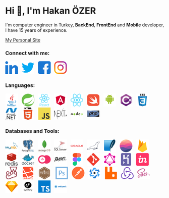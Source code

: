 <h1>Hi 👋, I&#39;m Hakan &Ouml;ZER</h1>

<p>I&#39;m computer engineer in Turkey, <strong>BackEnd</strong>, <strong>FrontEnd</strong> and <strong>Mobile</strong> developer, I have 15 years of experience.</p>

[My Personal Site](https://www.hakanozer.com.tr)

<h3>Connect with me:</h3>

<p><a href="https://linkedin.com/in/hakanozer02" target="_blank"><img alt="hakanozer02" src="https://github.com/hakanozer/hakanozer/blob/main/social_icon/linked-in-alt.svg" style="height:40px; width:40px" /></a>&nbsp; &nbsp;<a href="https://twitter.com/hakanozer02" target="blank"><img alt="hakanozer02" src="https://github.com/hakanozer/hakanozer/blob/main/social_icon/twitter.svg" style="height:40px; width:40px" /></a>&nbsp; &nbsp;<a href="https://fb.com/hakanozer02" target="blank"><img alt="hakanozer02" src="https://github.com/hakanozer/hakanozer/blob/main/social_icon/facebook.svg" style="height:40px; width:40px" /></a>&nbsp; &nbsp;<a href="https://instagram.com/hakanozer02" target="blank"><img alt="hakanozer02" src="https://github.com/hakanozer/hakanozer/blob/main/social_icon/instagram.svg" style="height:40px; width:40px" /></a></p>

<h3>Languages:</h3>

<p><a href="https://www.java.com" target="_blank"><img alt="java" src="https://github.com/hakanozer/hakanozer/blob/main/languages_icon/java.svg" style="height:40px; width:40px" /></a>&nbsp;&nbsp;&nbsp;<a href="https://spring.io/" target="_blank"><img alt="spring" src="https://github.com/hakanozer/hakanozer/blob/main/languages_icon/spring.svg" style="height:40px; width:40px" /></a>&nbsp;&nbsp;&nbsp;<a href="https://reactjs.org/" target="_blank"><img alt="react" src="https://github.com/hakanozer/hakanozer/blob/main/languages_icon/reactjs.svg" style="height:40px; width:40px" /></a>&nbsp;&nbsp;&nbsp;<a href="https://angular.io" target="_blank"><img alt="angular" src="https://github.com/hakanozer/hakanozer/blob/main/languages_icon/angular.svg" style="height:40px; width:40px" /></a>&nbsp;&nbsp;&nbsp;<a href="https://reactnative.dev/" target="_blank"><img alt="reactnative" src="https://github.com/hakanozer/hakanozer/blob/main/languages_icon/reactnative.svg" style="height:40px; width:40px" /></a>&nbsp;&nbsp;&nbsp;<img alt="swift" src="https://github.com/hakanozer/hakanozer/blob/main/languages_icon/swift.svg" style="height:40px; width:40px" />&nbsp;&nbsp;&nbsp;<a href="https://developer.android.com" target="_blank"><img alt="android" src="https://github.com/hakanozer/hakanozer/blob/main/languages_icon/android.svg" style="height:40px; width:40px" /></a>&nbsp;&nbsp;&nbsp;<a href="https://docs.microsoft.com/tr-tr/dotnet/csharp/" target="_blank"><img alt="csharp" src="https://github.com/hakanozer/hakanozer/blob/main/languages_icon/csharp.svg" style="height:40px; width:40px" /></a>&nbsp;&nbsp;&nbsp;<a href="https://www.w3schools.com/css/" target="_blank"><img alt="css3" src="https://github.com/hakanozer/hakanozer/blob/main/languages_icon/css3.svg" style="height:40px; width:40px" /></a>&nbsp;&nbsp;&nbsp;<a href="https://dotnet.microsoft.com/" target="_blank"><img alt="dotnet" src="https://github.com/hakanozer/hakanozer/blob/main/languages_icon/dotnet.svg" style="height:40px; width:40px" /></a>&nbsp;&nbsp;&nbsp;<a href="https://www.w3.org/html/" target="_blank"><img alt="html5" src="https://github.com/hakanozer/hakanozer/blob/main/languages_icon/html5.svg" style="height:40px; width:40px" /></a>&nbsp;&nbsp;&nbsp;<a href="https://developer.mozilla.org/en-US/docs/Web/JavaScript" target="_blank"><img alt="javascript" src="https://github.com/hakanozer/hakanozer/blob/main/languages_icon/javascript.svg" style="height:40px; width:40px" /></a>&nbsp;&nbsp;&nbsp;<a href="https://nextjs.org/" target="_blank"><img alt="nextjs" src="https://github.com/hakanozer/hakanozer/blob/main/languages_icon/nextjs.svg" style="height:40px; width:40px" /></a>&nbsp;&nbsp;&nbsp;<a href="https://nodejs.org" target="_blank"><img alt="nodejs" src="https://github.com/hakanozer/hakanozer/blob/main/languages_icon/nodejs.svg" style="height:40px; width:40px" /></a>&nbsp;&nbsp;&nbsp;<a href="https://www.php.net" target="_blank"><img alt="php" src="https://github.com/hakanozer/hakanozer/blob/main/languages_icon/php.svg" style="height:40px; width:40px" /></a></p>

<h3>Databases and Tools:</h3>

<p><a href="https://www.mysql.com/" target="_blank"><img alt="mysql" src="https://github.com/hakanozer/hakanozer/blob/main/databases_and_tools/mysql.svg" style="height:40px; width:40px" /></a>&nbsp;&nbsp;&nbsp;<a href="https://www.postgresql.org" target="_blank"><img alt="postgresql" src="https://github.com/hakanozer/hakanozer/blob/main/databases_and_tools/postgresql.svg" style="height:40px; width:40px" /></a>&nbsp; &nbsp;<a href="https://www.mongodb.com/" target="_blank"><img alt="mongodb" src="https://github.com/hakanozer/hakanozer/blob/main/databases_and_tools/mongodb.svg" style="height:40px; width:40px" /></a>&nbsp;&nbsp;&nbsp;<a href="https://www.microsoft.com/en-us/sql-server" target="_blank"><img alt="mssql" src="https://github.com/hakanozer/hakanozer/blob/main/databases_and_tools/sqlserver.svg" style="height:40px; width:40px" /></a>&nbsp;&nbsp;&nbsp;<a href="https://www.oracle.com/" target="_blank"><img alt="oracle" src="https://github.com/hakanozer/hakanozer/blob/main/databases_and_tools/oracle.svg" style="height:40px; width:40px" /></a>&nbsp;&nbsp;&nbsp;<a href="https://mariadb.org/" target="_blank"><img alt="mariadb" src="https://github.com/hakanozer/hakanozer/blob/main/databases_and_tools/mariadb.svg" style="height:40px; width:40px" /></a>&nbsp;&nbsp;&nbsp;<a href="https://www.sqlite.org/" target="_blank"><img alt="sqlite" src="https://github.com/hakanozer/hakanozer/blob/main/databases_and_tools/sqlite.svg" style="height:40px; width:40px" /></a>&nbsp;&nbsp;&nbsp;<a href="https://realm.io/" target="_blank"><img alt="realm" src="https://github.com/hakanozer/hakanozer/blob/main/databases_and_tools/realm.svg" style="height:40px; width:40px" /></a>&nbsp;&nbsp;&nbsp;<a href="https://firebase.google.com/" target="_blank"><img alt="firebase" src="https://github.com/hakanozer/hakanozer/blob/main/databases_and_tools/firebase.svg" style="height:40px; width:40px" /></a>&nbsp;&nbsp;&nbsp;<a href="https://redis.io" target="_blank"><img alt="redis" src="https://github.com/hakanozer/hakanozer/blob/main/databases_and_tools/redis.svg" style="height:40px; width:40px" /></a>&nbsp;&nbsp;&nbsp;<a href="https://www.docker.com/" target="_blank"><img alt="docker" src="https://github.com/hakanozer/hakanozer/blob/main/databases_and_tools/docker.svg" style="height:40px; width:40px" /></a>&nbsp;&nbsp;&nbsp;<a href="https://appwrite.io" target="_blank"><img alt="appwrite" src="https://github.com/hakanozer/hakanozer/blob/main/databases_and_tools/appwrite.svg" style="height:40px; width:40px" /></a>&nbsp;&nbsp;&nbsp;<a href="https://babeljs.io/" target="_blank"><img alt="babel" src="https://github.com/hakanozer/hakanozer/blob/main/databases_and_tools/babeljs.svg" style="height:40px; width:40px" /></a>&nbsp;&nbsp;&nbsp;<a href="https://www.figma.com/" target="_blank"><img alt="figma" src="https://github.com/hakanozer/hakanozer/blob/main/databases_and_tools/figma.svg" style="height:40px; width:40px" /></a>&nbsp;&nbsp;&nbsp;<a href="https://git-scm.com/" target="_blank"><img alt="git" src="https://github.com/hakanozer/hakanozer/blob/main/databases_and_tools/git.svg" style="height:40px; width:40px" /></a>&nbsp;&nbsp;&nbsp;<a href="https://graphql.org" target="_blank"><img alt="graphql" src="https://github.com/hakanozer/hakanozer/blob/main/databases_and_tools/graphql.svg" style="height:40px; width:40px" /></a>&nbsp;&nbsp;&nbsp;<a href="https://heroku.com" target="_blank"><img alt="heroku" src="https://github.com/hakanozer/hakanozer/blob/main/databases_and_tools/heroku.svg" style="height:40px; width:40px" /></a>&nbsp; &nbsp;<a href="https://www.invisionapp.com/" target="_blank"><img alt="invision" src="https://github.com/hakanozer/hakanozer/blob/main/databases_and_tools/invisionapp.svg" style="height:40px; width:40px" /></a>&nbsp;&nbsp;&nbsp;<a href="https://jestjs.io" target="_blank"><img alt="jest" src="https://github.com/hakanozer/hakanozer/blob/main/databases_and_tools/jestjs.svg" style="height:40px; width:40px" /></a>&nbsp;&nbsp;&nbsp;<a href="https://laravel.com/" target="_blank"><img alt="laravel" src="https://github.com/hakanozer/hakanozer/blob/main/databases_and_tools/laravel.svg" style="height:40px; width:40px" /></a>&nbsp;&nbsp;&nbsp;<a href="https://mochajs.org" target="_blank"><img alt="mocha" src="https://github.com/hakanozer/hakanozer/blob/main/databases_and_tools/mochajs.svg" style="height:40px; width:40px" /></a>&nbsp;&nbsp; &nbsp;<a href="https://www.photoshop.com/en" target="_blank"><img alt="photoshop" src="https://github.com/hakanozer/hakanozer/blob/main/databases_and_tools/photoshop.svg" style="height:40px; width:40px" /></a>&nbsp;&nbsp;&nbsp;<a href="https://postman.com" target="_blank"><img alt="postman" src="https://github.com/hakanozer/hakanozer/blob/main/databases_and_tools/postman.svg" style="height:40px; width:40px" /></a>&nbsp;&nbsp;&nbsp;<a href="https://quasar.dev/" target="_blank"><img alt="quasar" src="https://github.com/hakanozer/hakanozer/blob/main/databases_and_tools/quasar.svg" style="height:40px; width:40px" /></a>&nbsp;&nbsp;&nbsp;<a href="https://www.rabbitmq.com" target="_blank"><img alt="rabbitMQ" src="https://github.com/hakanozer/hakanozer/blob/main/databases_and_tools/rabbitmq.svg" style="height:40px; width:40px" /></a>&nbsp;&nbsp;&nbsp;<a href="https://redux.js.org" target="_blank"><img alt="redux" src="https://github.com/hakanozer/hakanozer/blob/main/databases_and_tools/redux.svg" style="height:40px; width:40px" /></a>&nbsp;&nbsp;&nbsp;<a href="https://sass-lang.com" target="_blank"><img alt="sass" src="https://github.com/hakanozer/hakanozer/blob/main/databases_and_tools/sass.svg" style="height:40px; width:40px" /></a>&nbsp;&nbsp;&nbsp;<a href="https://www.sketch.com/" target="_blank"><img alt="sketch" src="https://github.com/hakanozer/hakanozer/blob/main/databases_and_tools/sketch.svg" style="height:40px; width:40px" /></a>&nbsp;&nbsp;&nbsp;<a href="https://symfony.com" target="_blank"><img alt="symfony" src="https://github.com/hakanozer/hakanozer/blob/main/databases_and_tools/symfony.svg" style="height:40px; width:40px" /></a>&nbsp;&nbsp;&nbsp;<a href="https://www.typescriptlang.org/" target="_blank"><img alt="typescript" src="https://github.com/hakanozer/hakanozer/blob/main/databases_and_tools/typescript.svg" style="height:40px; width:40px" /></a>&nbsp;&nbsp;&nbsp;<a href="https://webpack.js.org" target="_blank"><img alt="webpack" src="https://github.com/hakanozer/hakanozer/blob/main/databases_and_tools/webpack.svg" style="height:40px; width:40px" /></a></p>

<p>&nbsp;</p>
